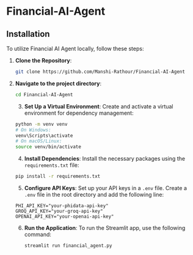 # Financial-AI-Agent

## Installation
To utilize Financial AI Agent locally, follow these steps:

1. **Clone the Repository**:
   ```bash
   git clone https://github.com/Manshi-Rathour/Financial-AI-Agent
   ```
   
2. **Navigate to the project directory**:
   ```bash
   cd Financial-AI-Agent
   ```
   
   3. **Set Up a Virtual Environment**:
   Create and activate a virtual environment for dependency management:
   ```bash
   python -m venv venv
   # On Windows:
   venv\Scripts\activate
   # On macOS/Linux:
   source venv/bin/activate
   ```

   4. **Install Dependencies**:
   Install the necessary packages using the `requirements.txt` file:
   ```bash
   pip install -r requirements.txt
   ```

   5. **Configure API Keys**:
   Set up your API keys in a `.env` file. Create a `.env` file in the root directory and add the following line:
   ```env
   PHI_API_KEY="your-phidata-api-key"
   GROQ_API_KEY="your-groq-api-key"
   OPENAI_API_KEY="your-openai-api-key"
   ```

   6. **Run the Application**:
      To run the Streamlit app, use the following command:
      ```bash
      streamlit run financial_agent.py
      ```
